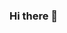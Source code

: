 ### Hi there 👋

<!--
**Aijala07/Aijala07** is a ✨ _special_ ✨ repository because its `README.md` (this file) appears on your GitHub profile.

Here are some ideas to get you started:

- 🔭 I’m currently working on ...
- 🌱 I’m currently learning ...
- 👯 I’m looking to collaborate on ...
- 🤔 I’m looking for help with ...
- 💬 Ask me about ...
- 📫 How to reach me: ...
- 😄 Pronouns: He, Him, I
- ⚡ Fun fact: I am trying hard to Root my phone, but it seems to be Impossible. I request help from you Guys. Thank you for your Time & Effort. 
-->

